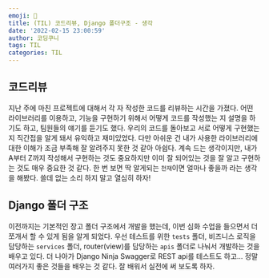 ```yaml
---
emoji: 🦖
title: (TIL) 코드리뷰, Django 폴더구조 - 생각
date: '2022-02-15 23:00:59'
author: 코딩쿠니
tags: TIL 
categories: TIL
---
```


## 코드리뷰
지난 주에 마친 프로젝트에 대해서 각 자 작성한 코드를 리뷰하는 시간을 가졌다. 어떤 라이브러리를 이용하고, 기능을 구현하기 위해서 어떻게 코드를 작성했는 지 설명을 하기도 하고, 팀원들의 얘기를 듣기도 했다. 우리의 코드를 돌아보고 서로 어떻게 구현했는 지 직간접을 알게 돼서 유익하고 재미있었다. 다만 아쉬운 건 내가 사용한 라이브러리에 대한 이해가 조금 부족해 잘 알려주지 못한 것 같아 아쉽다. 계속 드는 생각이지만, 내가 A부터 Z까지 작성해서 구현하는 것도 중요하지만 이미 잘 되어있는 것을 잘 알고 구현하는 것도 매우 중요한 것 같다. 한 번 보면 딱 알게되는 `천재`이면 얼마나 좋을까 라는 생각을 해봤다. 쓸데 없는 소리 하지 말고 열심히 하자!

## Django 폴더 구조
이전까지는 기본적인 장고 폴더 구조에서 개발을 했는데, 이번 심화 수업을 들으면서 더 쪼개서 할 수 있게 됨을 알게 되었다. 우선 테스트를 위한 `tests` 폴더, 비즈니스 로직을 담당하는 `services` 폴더, router(view)를 담당하는 `apis` 폴더로 나눠서 개발하는 것을 배우고 있다. 더 나아가 Django Ninja Swagger로 REST api를 테스트도 하고... 정말 여러가지 좋은 것들을 배우는 것 같다. 잘 배워서 실전에 써 보도록 하자.

```toc
```